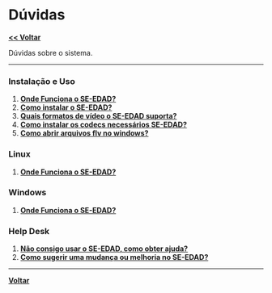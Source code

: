 # Dúvidas #

**[<< Voltar](https://code.google.com/p/rnp-videoplayer/)**

Dúvidas sobre o sistema.


---


### Instalação e Uso ###
  1. **[Onde Funciona o SE-EDAD?](https://code.google.com/p/rnp-videoplayer/wiki/perg01)**
  1. <a href='https://code.google.com/p/rnp-videoplayer/wiki/01#perg01'> <b>Como instalar o SE-EDAD?</b></a>
  1. <a href='https://code.google.com/p/rnp-videoplayer/wiki/perg02'> <b>Quais formatos de vídeo o SE-EDAD suporta?</b></a>
  1. <a href='https://code.google.com/p/rnp-videoplayer/wiki/perg03'> <b>Como instalar os codecs necessários SE-EDAD?</b></a>
  1. <a href='https://code.google.com/p/rnp-videoplayer/wiki/perg04'> <b>Como abrir arquivos flv no windows?</b></a>
### Linux ###
  1. <a href='https://code.google.com/p/rnp-videoplayer/wiki/perg05'> <b>Onde Funciona o SE-EDAD?</b></a>
### Windows ###
  1. <a href='https://code.google.com/p/rnp-videoplayer/wiki/perg06'> <b>Onde Funciona o SE-EDAD?</b></a>
### Help Desk ###
  1. <a href='https://code.google.com/p/rnp-videoplayer/wiki/perg07'> <b>Não consigo usar o SE-EDAD, como obter ajuda?</b></a>
  1. <a href='https://code.google.com/p/rnp-videoplayer/wiki/perg08'> <b>Como sugerir uma mudança ou melhoria no SE-EDAD?</b></a>



---

**[Voltar](https://code.google.com/p/rnp-videoplayer/)**